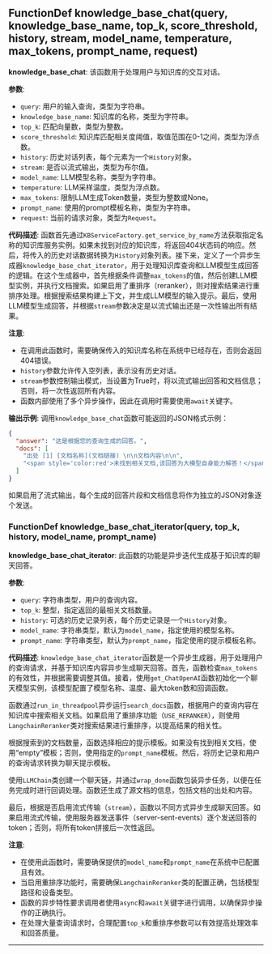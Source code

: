 ## FunctionDef knowledge_base_chat(query, knowledge_base_name, top_k, score_threshold, history, stream, model_name, temperature, max_tokens, prompt_name, request)
**knowledge_base_chat**: 该函数用于处理用户与知识库的交互对话。

**参数**:
- `query`: 用户的输入查询，类型为字符串。
- `knowledge_base_name`: 知识库的名称，类型为字符串。
- `top_k`: 匹配向量数，类型为整数。
- `score_threshold`: 知识库匹配相关度阈值，取值范围在0-1之间，类型为浮点数。
- `history`: 历史对话列表，每个元素为一个`History`对象。
- `stream`: 是否以流式输出，类型为布尔值。
- `model_name`: LLM模型名称，类型为字符串。
- `temperature`: LLM采样温度，类型为浮点数。
- `max_tokens`: 限制LLM生成Token数量，类型为整数或None。
- `prompt_name`: 使用的prompt模板名称，类型为字符串。
- `request`: 当前的请求对象，类型为`Request`。

**代码描述**:
函数首先通过`KBServiceFactory.get_service_by_name`方法获取指定名称的知识库服务实例。如果未找到对应的知识库，将返回404状态码的响应。然后，将传入的历史对话数据转换为`History`对象列表。接下来，定义了一个异步生成器`knowledge_base_chat_iterator`，用于处理知识库查询和LLM模型生成回答的逻辑。在这个生成器中，首先根据条件调整`max_tokens`的值，然后创建LLM模型实例，并执行文档搜索。如果启用了重排序（reranker），则对搜索结果进行重排序处理。根据搜索结果构建上下文，并生成LLM模型的输入提示。最后，使用LLM模型生成回答，并根据`stream`参数决定是以流式输出还是一次性输出所有结果。

**注意**:
- 在调用此函数时，需要确保传入的知识库名称在系统中已经存在，否则会返回404错误。
- `history`参数允许传入空列表，表示没有历史对话。
- `stream`参数控制输出模式，当设置为True时，将以流式输出回答和文档信息；否则，将一次性返回所有内容。
- 函数内部使用了多个异步操作，因此在调用时需要使用`await`关键字。

**输出示例**:
调用`knowledge_base_chat`函数可能返回的JSON格式示例：
```json
{
  "answer": "这是根据您的查询生成的回答。",
  "docs": [
    "出处 [1] [文档名称](文档链接) \n\n文档内容\n\n",
    "<span style='color:red'>未找到相关文档,该回答为大模型自身能力解答！</span>"
  ]
}
```
如果启用了流式输出，每个生成的回答片段和文档信息将作为独立的JSON对象逐个发送。
### FunctionDef knowledge_base_chat_iterator(query, top_k, history, model_name, prompt_name)
**knowledge_base_chat_iterator**: 此函数的功能是异步迭代生成基于知识库的聊天回答。

**参数**:
- `query`: 字符串类型，用户的查询内容。
- `top_k`: 整型，指定返回的最相关文档数量。
- `history`: 可选的历史记录列表，每个历史记录是一个`History`对象。
- `model_name`: 字符串类型，默认为`model_name`，指定使用的模型名称。
- `prompt_name`: 字符串类型，默认为`prompt_name`，指定使用的提示模板名称。

**代码描述**:
`knowledge_base_chat_iterator`函数是一个异步生成器，用于处理用户的查询请求，并基于知识库内容异步生成聊天回答。首先，函数检查`max_tokens`的有效性，并根据需要调整其值。接着，使用`get_ChatOpenAI`函数初始化一个聊天模型实例，该模型配置了模型名称、温度、最大token数和回调函数。

函数通过`run_in_threadpool`异步运行`search_docs`函数，根据用户的查询内容在知识库中搜索相关文档。如果启用了重排序功能（`USE_RERANKER`），则使用`LangchainReranker`类对搜索结果进行重排序，以提高结果的相关性。

根据搜索到的文档数量，函数选择相应的提示模板。如果没有找到相关文档，使用“empty”模板；否则，使用指定的`prompt_name`模板。然后，将历史记录和用户的查询请求转换为聊天提示模板。

使用`LLMChain`类创建一个聊天链，并通过`wrap_done`函数包装异步任务，以便在任务完成时进行回调处理。函数还生成了源文档的信息，包括文档的出处和内容。

最后，根据是否启用流式传输（`stream`），函数以不同方式异步生成聊天回答。如果启用流式传输，使用服务器发送事件（server-sent-events）逐个发送回答的token；否则，将所有token拼接后一次性返回。

**注意**:
- 在使用此函数时，需要确保提供的`model_name`和`prompt_name`在系统中已配置且有效。
- 当启用重排序功能时，需要确保`LangchainReranker`类的配置正确，包括模型路径和设备类型。
- 函数的异步特性要求调用者使用`async`和`await`关键字进行调用，以确保异步操作的正确执行。
- 在处理大量查询请求时，合理配置`top_k`和重排序参数可以有效提高处理效率和回答质量。
***
